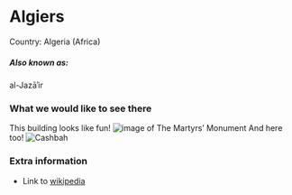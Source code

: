 # Algiers

Country: Algeria (Africa)

##### Also known as:

al-Jazāʾir

### What we would like to see there

This building looks like fun!
![image of The Martyrs’ Monument](https://gomadnomad.com/wp-content/uploads/2020/04/4-Makamelchahid-937x1024.jpg)
And here too!
![Cashbah](https://image.arrivalguides.com/x/04/03bd03ffb292ebee4bf0bb5d98a1003e.jpg)

### Extra information

- Link to [wikipedia](https://en.wikipedia.org/wiki/Algiers)
